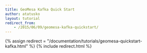 ```yaml
---
title: GeoMesa Kafka Quick Start
author: atatusko
layout: tutorial
redirect_from:
    - /2015/06/09/geomesa-kafka-quickstart/
---
```

{% assign redirect = "/documentation/tutorials/geomesa-quickstart-kafka.html" %}
{% include redirect.html %}
